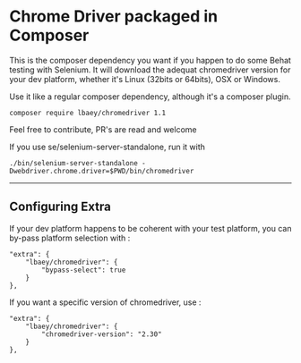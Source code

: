 # Chrome Driver packaged in Composer

This is the composer dependency you want if you happen to do some Behat testing with Selenium.
It will download the adequat chromedriver version for your dev platform, whether it's Linux (32bits or 64bits),
OSX or Windows.

Use it like a regular composer dependency, although it's a composer plugin.

    composer require lbaey/chromedriver 1.1
    
Feel free to contribute, PR's are read and welcome

If you use se/selenium-server-standalone, run it with

    ./bin/selenium-server-standalone -Dwebdriver.chrome.driver=$PWD/bin/chromedriver

--- 
Configuring Extra
---

If your dev platform happens to be coherent with your test platform, you can by-pass platform selection with :

    "extra": {
        "lbaey/chromedriver": {
            "bypass-select": true
        }
    },

If you want a specific version of chromedriver, use :

    "extra": {
        "lbaey/chromedriver": {
            "chromedriver-version": "2.30"
        }
    },
